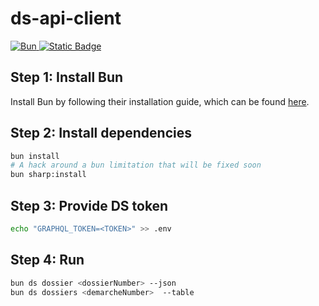 # ds-api-client

<p align="left">
	<a aria-label="Bun" href="https://bun.sh/">
		<img alt="Bun" src="https://img.shields.io/badge/Built_For-Bun-%23f9f1e1?style=for-the-badge&logo=bun&logoColor=%23f9f1e1">
	</a>
	<a aria-label="License" href="https://github.com/demarches-simplifiees/ds-api-client/blob/main/LICENSE">
		<img alt="Static Badge" src="https://img.shields.io/badge/License-MIT-green?style=for-the-badge">
	</a>
</p>

## Step 1: Install Bun
Install Bun by following their installation guide, which can be found [here](https://bun.sh/docs/installation).

## Step 2: Install dependencies
```bash
bun install
# A hack around a bun limitation that will be fixed soon
bun sharp:install
```

## Step 3: Provide DS token
```bash
echo "GRAPHQL_TOKEN=<TOKEN>" >> .env
```

## Step 4: Run
```bash
bun ds dossier <dossierNumber> --json
bun ds dossiers <demarcheNumber>  --table
```
